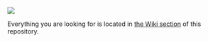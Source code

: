 ![](https://raw.githubusercontent.com/wiki/jvayssiere/einparkhilfe/Images/arduino_tutorial_bobby_car_banner.jpg)

Everything you are looking for is located in [the Wiki section](https://github.com/jvayssiere/einparkhilfe/wiki) of this repository.


